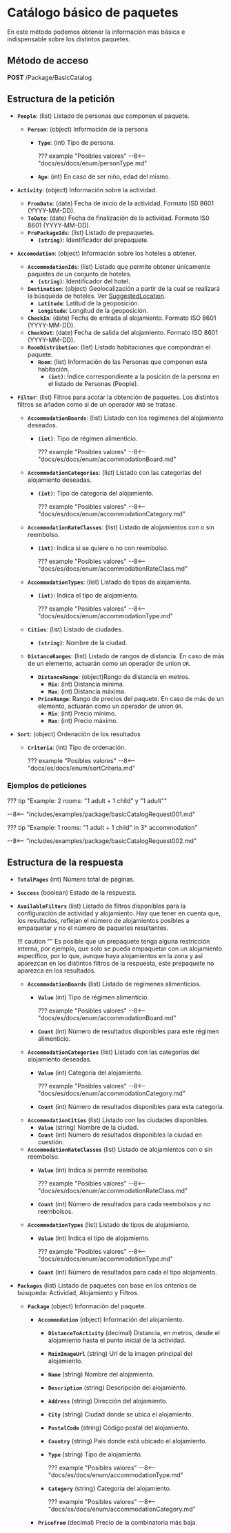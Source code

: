 # Catálogo básico de paquetes

En este método podemos obtener la información más básica e indispensable sobre los distintos paquetes.

## Método de acceso

**POST** /Package/BasicCatalog

## Estructura de la petición

- **``People``**: (list) Listado de personas que componen el paquete.
    - **``Person``**: (object) Información de la persona
        - **``Type``**: (int) Tipo de persona.

            ??? example "Posibles valores"
                --8<-- "docs/es/docs/enum/personType.md"

        - **``Age``**: (int) En caso de ser niño, edad del mismo.

- **``Activity``**: (object) Información sobre la actividad.
    - **``FromDate``**: (date) Fecha de inicio de la actividad. Formato IS0 8601 (YYYY-MM-DD).
    - **``ToDate``**: (date) Fecha de finalización de la actividad. Formato IS0 8601 (YYYY-MM-DD).
    - **``PrePackageIds``**: (list) Listado de prepaquetes.
        - **``(string)``**: Identificador del prepaquete.

- **``Accomodation``**: (object) Información sobre los hoteles a obtener.
    - **``AccommodationIds``**: (list) Listado que permite obtener únicamente paquetes de un conjunto de hoteles.
        - **``(string)``**: Identificador del hotel.
    - **``Destination``**: (object) Geolocalización a partir de la cual se realizará la búsqueda de hoteles. Ver [SuggestedLocation](/experthubApiDocs/es/docs/package/prePackage/).
        - **``Latitude``**: Latitud de la geoposición.
        - **``Longitude``**: Longitud de la geoposición.
    - **``CheckIn``**: (date) Fecha de entrada al alojamiento. Formato ISO 8601 (YYYY-MM-DD).
    - **``CheckOut``**: (date) Fecha de salida del alojamiento. Formato ISO 8601 (YYYY-MM-DD).
    - **``RoomDistribution``**: (list) Listado habitaciones que compondrán el paquete.
        - **``Room``**: (list) Información de las Personas que componen esta habitación.
            - **``(int)``**: Índice correspondiente a la posición de la persona en el listado de Personas (People).
- **``Filter``**: (list) Filtros para acotar la obtención de paquetes. Los distintos filtros se añaden como si de un operador ``AND`` se tratase.
    - **``AccommodationBoards``**: (list) Listado con los regímenes del alojamiento deseados.
        - **``(int)``**: Tipo de régimen alimenticio.

            ??? example "Posibles valores"
                --8<-- "docs/es/docs/enum/accommodationBoard.md"

    - **``AccommodationCategories``**: (list) Listado con las categorías del alojamiento deseadas.
        - **``(int)``**: Tipo de categoría del alojamiento.

            ??? example "Posibles valores"
                --8<-- "docs/es/docs/enum/accommodationCategory.md"

    - **``AccommodationRateClasses``**: (list) Listado de alojamientos con o sin reembolso.
        - **``(int)``**: Indica si se quiere o no con reembolso.

            ??? example "Posibles valores"
                --8<-- "docs/es/docs/enum/accommodationRateClass.md"

    - **``AccommodationTypes``**: (list) Listado de tipos de alojamiento.
        - **``(int)``**: Indica el tipo de alojamiento.
          
            ??? example "Posibles valores"
                --8<-- "docs/es/docs/enum/accommodationType.md"

    - **``Cities``**: (list) Listado de ciudades.
        - **``(string)``**: Nombre de la ciudad.
    - **``DistanceRanges``**: (list) Listado de rangos de distancia. En caso de más de un elemento, actuarán como un operador de union ``OR``.
        - **``DistanceRange``**: (object)Rango de distancia en metros.
            - **``Min``**: (int) Distancia mínima.
            - **``Max``**: (int) Distancia máxima.
        - **``PriceRange``**: Rango de precios del paquete. En caso de más de un elemento, actuarán como un operador de union ``OR``.
            - **``Min``**: (int) Precio mínimo.
            - **``Max``**: (int) Precio máximo.
- **``Sort``**: (object) Ordenación de los resultados
    - **``Criteria``**: (int) Tipo de ordenación.

        ??? example "Posibles valores"
            --8<-- "docs/es/docs/enum/sortCriteria.md"

### Ejemplos de peticiones

??? tip "Example: 2 rooms: "1 adult + 1 child" y "1 adult""

--8<-- "includes/examples/package/basicCatalogRequest001.md"

??? tip "Example: 1 rooms: "1 adult + 1 child" in 3* accommodation"

--8<-- "includes/examples/package/basicCatalogRequest002.md"

## Estructura de la respuesta

- **``TotalPages``** (int) Número total de páginas.
- **``Success``** (boolean) Estado de la respuesta.
- **``AvailableFilters``** (list) Listado de filtros disponibles para la configuración de actividad y alojamiento. Hay que tener en cuenta que, los resultados, reflejan el número de alojamientos posibles a empaquetar y no el número de paquetes resultantes.

    !!! caution ""
        Es posible que un prepaquete tenga alguna restricción interna, por ejemplo, que solo se pueda empaquetar con un alojamiento específico, por lo que, aunque haya alojamientos en la zona y así aparezcan en los distintos filtros de la respuesta, este prepaquete no aparezca en los resultados. 


    - **``AccommodationBoards``** (list) Listado de regímenes alimenticios.
        - **``Value``** (int) Tipo de régimen alimenticio.

            ??? example "Posibles valores"
                --8<-- "docs/es/docs/enum/accommodationBoard.md"

        - **``Count``** (int) Número de resultados disponibles para este régimen alimenticio.
    - **``AccommodationCategories``** (list) Listado con las categorías del alojamiento deseadas.
        - **``Value``** (int) Categoría del alojamiento.

            ??? example "Posibles valores"
                --8<-- "docs/es/docs/enum/accommodationCategory.md"

        - **``Count``** (int) Número de resultados disponibles para esta categoría.
    - **``AccommodationCities``** (list) Listado con las ciudades disponibles.
        - **``Value``** (string) Nombre de la ciudad.
        - **``Count``** (int) Número de resultados disponibles la ciudad en cuestión.
    - **``AccommodationRateClasses``** (list) Listado de alojamientos con o sin reembolso.
        - **``Value``** (int) Indica si permite reembolso.

            ??? example "Posibles valores"
                --8<-- "docs/es/docs/enum/accommodationRateClass.md"

        - **``Count``** (int) Número de resultados para cada reembolsos y no reembolsos.
    - **``AccommodationTypes``**  (list) Listado de tipos de alojamiento.
        - **``Value``**  (int) Indica el tipo de alojamiento.

            ??? example "Posibles valores"
                --8<-- "docs/es/docs/enum/accommodationType.md"

        - **``Count``** (int) Número de resultados para cada el tipo alojamiento.
- **``Packages``** (list) Listado de paquetes con base en los criterios de búsqueda: Actividad, Alojamiento y Filtros.
    - **``Package``** (object) Información del paquete.
        - **``Accommodation``** (object) Información del alojamiento.
            - **``DistanceToActivity``** (decimal) Distancia, en metros, desde el alojamiento hasta el punto inicial de la actividad.
            - **``MainImageUrl``** (string) Url de la imagen principal del alojamiento.
            - **``Name``** (string) Nombre del alojamiento.
            - **``Description``** (string) Descripción del alojamiento.
            - **``Address``** (string) Dirección del alojamiento.
            - **``City``** (string) Ciudad donde se ubica el alojamiento.
            - **``PostalCode``** (string) Código postal del alojamiento.
            - **``Country``** (string) País donde está ubicado el alojamiento.
            - **``Type``** (string) Tipo de alojamiento.

                ??? example "Posibles valores"
                    --8<-- "docs/es/docs/enum/accommodationType.md"

            - **``Category``** (string) Categoría del alojamiento.

                ??? example "Posibles valores"
                    --8<-- "docs/es/docs/enum/accommodationCategory.md"

        - **``PriceFrom``** (decimal) Precio de la combinatoria más baja.

